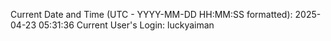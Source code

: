 Current Date and Time (UTC - YYYY-MM-DD HH:MM:SS formatted): 2025-04-23 05:31:36
Current User's Login: luckyaiman

